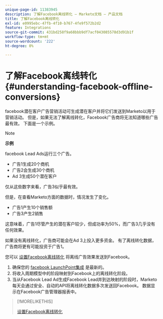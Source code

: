 ```yaml
---
unique-page-id: 11383945
description: 了解Facebook离线转化 — Marketo文档 — 产品文档
title: 了解Facebook离线转化
exl-id: e0995ebc-47fb-4f10-b767-4fe9f572b2d2
feature: Integrations
source-git-commit: 431bd258f9a68bbb9df7acf043085578d3d91b1f
workflow-type: tm+mt
source-wordcount: '222'
ht-degree: 0%

---
```


# 了解Facebook离线转化 {#understanding-facebook-offline-conversions}

facebook潜在客户广告营销活动可生成潜在客户并将它们发送到Marketo以用于营销活动。 但是，如果无法了解离线转化，Facebook广告商将无法知道哪些广告最有效。 下面是一个示例。

>[!NOTE]
>
>**示例**
>
>facebook Lead Ads运行三个广告。
>
>* 广告1生成20个商机
>* 广告2会生成30个商机
>* Ad 3生成50个潜在客户
>
>仅从这些数字来看，广告3似乎最有效。
>
>但是，在查看Marketo方面的数据时，情况发生了变化。
>
>* 广告1产生10个销售额
>* 广告3产生2销售
>
>这意味着，广告1尽管产生的潜在客户较少，但成功率为50%，而广告3几乎没有任何效果。
>
>如果没有离线转化，广告商可能会在Ad 3上投入更多资金。 有了离线转化数据，广告商将更有可能投资于广告1。

您可以 [设置Facebook离线转化](/help/marketo/product-docs/demand-generation/facebook/set-up-facebook-offline-conversions.md) 将离线广告效果发送到Facebook。

1. 确保您的 [facebook LaunchPoint集成](/help/marketo/product-docs/demand-generation/ad-network-integrations/add-facebook-custom-audiences-as-a-launchpoint-service.md) 是最新的。
1. 将收入周期模型中的阶段映射到Facebook上的离线转化阶段。
1. 当从Facebook Lead Ad生成Facebook Lead并到达映射的阶段时，Marketo每天会通过安全、自动的API将离线转化数据多次发送回Facebook。 数据显示在Facebook广告管理器报表中。

>[!MORELIKETHIS]
>
>[设置Facebook离线转化](/help/marketo/product-docs/demand-generation/facebook/set-up-facebook-offline-conversions.md)
